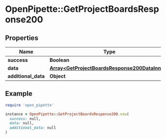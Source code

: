 # OpenPipette::GetProjectBoardsResponse200

## Properties

| Name | Type | Description | Notes |
| ---- | ---- | ----------- | ----- |
| **success** | **Boolean** |  | [optional] |
| **data** | [**Array&lt;GetProjectBoardsResponse200DataInner&gt;**](GetProjectBoardsResponse200DataInner.md) |  | [optional] |
| **additional_data** | **Object** |  | [optional] |

## Example

```ruby
require 'open_pipette'

instance = OpenPipette::GetProjectBoardsResponse200.new(
  success: null,
  data: null,
  additional_data: null
)
```

